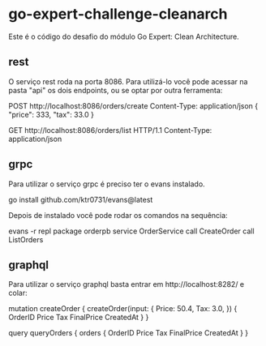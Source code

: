# go-expert-challenge-cleanarch

Este é o código do desafio do módulo Go Expert: Clean Architecture.

## rest

O serviço rest roda na porta 8086.
Para utilizá-lo você pode acessar na pasta "api" os dois endpoints, ou se optar por outra ferramenta:

POST http://localhost:8086/orders/create
Content-Type: application/json
{
    "price": 333,
    "tax": 33.0
}

GET http://localhost:8086/orders/list HTTP/1.1
Content-Type: application/json

## grpc

Para utilizar o serviço grpc é preciso ter o evans instalado.

go install github.com/ktr0731/evans@latest

Depois de instalado você pode rodar os comandos na sequência:

evans -r repl
package orderpb
service OrderService
call CreateOrder
call ListOrders

## graphql

Para utilizar o serviço graphql basta entrar em http://localhost:8282/ e colar:

mutation createOrder {
  createOrder(input: {
    Price: 50.4,
    Tax: 3.0,
  }) {
    OrderID
    Price
    Tax
    FinalPrice
    CreatedAt
  }
}

query queryOrders {
  orders {
    OrderID
    Price
    Tax
    FinalPrice
    CreatedAt
  }
}

